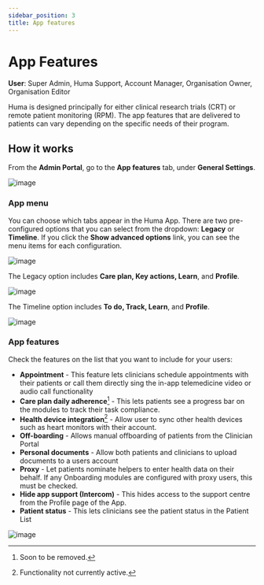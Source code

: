 ```yaml
---
sidebar_position: 3
title: App features 
---
```

# App Features
**User**: Super Admin, Huma Support, Account Manager, Organisation Owner, Organisation Editor

Huma is designed principally for either clinical research trials (CRT) or remote patient monitoring (RPM). The app features that are delivered to patients can vary depending on the specific needs of their program. 
## How it works​
From the **Admin Portal**, go to the **App features** tab, under **General Settings**.

![image](https://user-images.githubusercontent.com/110832367/183861713-a39593f3-2665-4559-b882-5d559feba2ca.png)

### App menu
You can choose which tabs appear in the Huma App. There are two pre-configured options that you can select from the dropdown: **Legacy** or **Timeline**. If you click the **Show advanced options** link, you can see the menu items for each configuration. 

![image](https://user-images.githubusercontent.com/110832367/183861994-b8ef351a-53db-4348-ba9c-8d01dd0abd4e.png)

The Legacy option includes **Care plan, Key actions, Learn**, and **Profile**.

![image](https://user-images.githubusercontent.com/110832367/183861882-16b40079-7297-48e5-b032-388dd28a3d84.png)

The Timeline option includes **To do, Track, Learn**, and **Profile**.

![image](https://user-images.githubusercontent.com/110832367/183861819-c4df18c2-ee69-492b-bff7-8cfa19b75af6.png)

### App features
Check the features on the list that you want to include for your users:
- **Appointment** - This feature lets clinicians schedule appointments with their patients or call them directly sing the in-app telemedicine video or audio call functionality
- **Care plan daily adherence**[^1] - This lets patients see a progress bar on the modules to track their task compliance.
- **Health device integration**[^2] - Allow user to sync other health devices such as heart monitors with their account.
- **Off-boarding** - Allows manual offboarding of patients from the Clinician Portal 
- **Personal documents** - Allow both patients and clinicians to upload documents to a users account 
- **Proxy** - Let patients nominate helpers to enter health data on their behalf. If any Onboarding modules are configured with proxy users, this must be checked.
- **Hide app support (Intercom)** - This hides access to the support centre from the Profile page of the App.  
- **Patient status** - This lets clinicians see the patient status in the Patient List

![image](https://user-images.githubusercontent.com/110832367/183897763-667ccdae-c2c1-4b58-bd74-63da2a10096b.png)

[^1]: Soon to be removed.
[^2]: Functionality not currently active.

